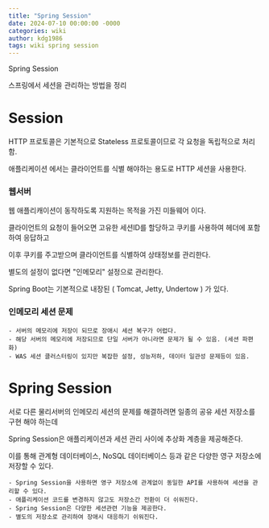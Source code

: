 ```yaml
---
title: "Spring Session"
date: 2024-07-10 00:00:00 -0000
categories: wiki
author: kdg1986
tags: wiki spring session
---
```


Spring Session

스프링에서 세션을 관리하는 방법을 정리

# Session

HTTP 프로토콜은 기본적으로 Stateless 프로토콜이므로 각 요청을 독립적으로 처리함.

애플리케이션 에서는 클라이언트를 식별 해야하는 용도로 HTTP 세션을 사용한다.

### 웹서버

웹 애플리캐이션이 동작하도록 지원하는 목적을 가진 미들웨어 이다.

클라이언트의 요청이 들어오면 고유한 세션ID를 할당하고 쿠키를 사용하여 헤더에 포함하여 응답하고

이후 쿠키를 주고받으며 클라이언트를 식별하여 상태정보를 관리한다.

별도의 설정이 없다면 "인메모리" 설정으로 관리한다.

Spring Boot는 기본적으로 내장된 ( Tomcat, Jetty, Undertow ) 가 있다.

### 인메모리 세션 문제
    - 서버의 메모리에 저장이 되므로 장애시 세션 복구가 어렵다.
    - 해당 서버의 메모리에 저장되므로 단일 서버가 아니라면 문제가 될 수 있음. (세션 파편화)
    - WAS 세션 클러스터링이 있지만 복잡한 설정, 성능저하, 데이터 일관성 문제등이 있음.


# Spring Session

서로 다른 물리서버의 인메모리 세션의 문제를 해결하려면 일종의 공유 세션 저장소를 구현 해야 하는데

Spring Session은 애플리케이션과 세션 관리 사이에 추상화 계층을 제공해준다.

이를 통해 관계형 데이터베이스, NoSQL 데이터베이스 등과 같은 다양한 영구 저장소에 저장할 수 있다.

    - Spring Session을 사용하면 영구 저장소에 관계없이 동일한 API를 사용하여 세션을 관리할 수 있다.
    - 애플리케이션 코드를 변경하지 않고도 저장소간 전환이 더 쉬워진다.
    - Spring Session은 다양한 세션관련 기능을 제공한다.
    - 별도의 저장소로 관리하여 장애시 대응하기 쉬워진다.


